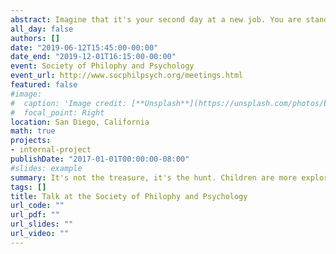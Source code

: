 ```yaml
---
abstract: Imagine that it's your second day at a new job. You are standing at the coffee cart outside your office building, considering the unfamiliar menu. Yesterday you had a cappuccino and enjoyed it; today you must decide whether to get the cappuccino again like yesterday, or try the matcha green tea latte, which you might not like. This is known as an explore-exploit problem, because you must choose between exploiting a familiar option (the cappuccino) or exploiting a new one (the matcha latte).  Such problems arise all the time, Do you buy the same brand of hiking boots you just wore out, or try a new style? Re-watch that Netflix movie that you enjoyed before, or try a new one? Researchers studying the explore-exploit problem in adults have traditionally defined a good decision as one that maximizes payout and minimizes cost. The problem is commonly operationalized in bandit tasks named after the 'one-armed bandit' (i.e., slot machines) found in casinos. In a bandit task, participants decide between two or more bandits, each of which has an unknown rate of reward. The goal of the task is to maximize return by using a combination of exploration and exploitation. Formally, the optimal strategy is to explore the different bandits just long enough to learn which one pays out best, and then switch to exploiting that one (Mehlhorn et al., 2015). Indeed, that’s what most adults do.  The explore-exploit problem has been widely investigated in many different contexts, including reinforcement learning, psychiatric populations, and animal behavior. The present studies asked, What about children? Very few studies have investigated how children approach explore-exploit tasks, and if they approach these tasks with similar strategies as adults do. The key question in this study is whether children follow similar strategies to adults and attempt to maximize payout. If we find that children do not maximize payout, what are the reasons for suboptimal performance? Are children viewing the task in the same way as adults? In Experiment 1, we conduct a simplified version of the bandit task with 159 children. In Experiment 2, we conducted the same bandit task used in Experiment 1 with adults and give them different motives, to learn or to win. In the bandit task, participants were presented with three "Mystery Machines," each with a different proportion of winning and losing balls. Winning balls contained a sticker that the child was allowed to take home;  losing balls contained no sticker. One box dispensed only winning balls, one dispensed only losing balls, and one alternated between winning and losing. Participants made 15 decisions between the machines. In Experiment 1, we found that children didn’t play in a way that maximized payout and explored more than would be optimal. However, children correctly identified the machines with the highest level of payout and overwhelmingly preferred this bandit. We also show that children's exploration is not random. For example, children moved across the bandits from left to right repeatedly, as if they were reading a book.  In Experiment 2, adults played in a way that maximized payout when they were told to maximize payout or were given no explicit instructions. However, when adults were asked to maximize learning, they explore more - like children. Together, these results suggest that children are more interested in exploring than exploiting, and a potential explanation for this is that children are trying to learn as much about the environment as they can. We hypothesize that this is because the optimal time to shift from exploring to exploiting depends on (A) how well you know the environment, and (B) how likely it is that the environment will change. When you don't know the environment well or the environment is likely to change, then more exploring is beneficial because it provides more information about all aspects of the environment (addressing Problem A) and it provides information that may be helpful if something in the environment changes (Problem B.) We hypothesize that children typically are in a situation where (A) is low and (B) is high, so they naturally explore, whereas adults know the environment better and also have fewer years left ahead of them, meaning that the amount of change they must prepare for is lower. Our results are consistent with the idea that children develop flexible knowledge through exploration and broader search (Gopnik et al., 2017). From a child's point of view, the world is constantly changing. It makes sense to prioritize gathering data rather than maximizing immediate payouts.
all_day: false
authors: []
date: "2019-06-12T15:45:00-00:00"
date_end: "2019-12-01T16:15:00-00:00"
event: Society of Philophy and Psychology
event_url: http://www.socphilpsych.org/meetings.html
featured: false
#image:
#  caption: 'Image credit: [**Unsplash**](https://unsplash.com/photos/bzdhc5b3Bxs)'
#  focal_point: Right
location: San Diego, California
math: true
projects:
- internal-project
publishDate: "2017-01-01T00:00:00-08:00"
#slides: example
summary: It's not the treasure, it's the hunt. Children are more explorative on an explore-exploit task than adults
tags: []
title: Talk at the Society of Philophy and Psychology
url_code: ""
url_pdf: ""
url_slides: ""
url_video: ""
---
```


